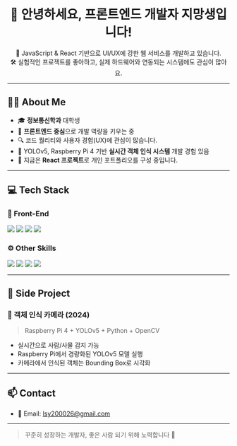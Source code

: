 <h1 align="center">👋 안녕하세요, 프론트엔드 개발자 지망생입니다!</h1>

<p align="center">
  📍 JavaScript & React 기반으로 UI/UX에 강한 웹 서비스를 개발하고 있습니다. <br/>
  🛠 실험적인 프로젝트를 좋아하고, 실제 하드웨어와 연동되는 시스템에도 관심이 많아요.
</p>

---

## 🧑‍💻 About Me

- 🎓 **정보통신학과** 대학생
- 🌱 **프론트엔드 중심**으로 개발 역량을 키우는 중
- 🔍 코드 퀄리티와 사용자 경험(UX)에 관심이 많습니다.
- 🐍 YOLOv5, Raspberry Pi 4 기반 **실시간 객체 인식 시스템** 개발 경험 있음
- 📌 지금은 **React 프로젝트**로 개인 포트폴리오를 구성 중입니다.

---

## 💻 Tech Stack

### 📌 Front-End
<img src="https://img.shields.io/badge/JavaScript-F7DF1E?style=flat&logo=javascript&logoColor=black"/>
<img src="https://img.shields.io/badge/React-61DAFB?style=flat&logo=react&logoColor=white"/>
<img src="https://img.shields.io/badge/HTML5-E34F26?style=flat&logo=html5&logoColor=white"/>
<img src="https://img.shields.io/badge/CSS3-1572B6?style=flat&logo=css3&logoColor=white"/>

### ⚙️ Other Skills
<img src="https://img.shields.io/badge/Raspberry%20Pi-C51A4A?style=flat&logo=raspberrypi&logoColor=white"/>
<img src="https://img.shields.io/badge/Python-3776AB?style=flat&logo=python&logoColor=white"/>
<img src="https://img.shields.io/badge/OpenCV-5C3EE8?style=flat&logo=opencv&logoColor=white"/>
<img src="https://img.shields.io/badge/YOLOv5-000000?style=flat&logo=github&logoColor=white"/>

---

## 🚀 Side Project

### 🎯 객체 인식 카메라 (2024)
> Raspberry Pi 4 + YOLOv5 + Python + OpenCV

- 실시간으로 사람/사물 감지 가능
- Raspberry Pi에서 경량화된 YOLOv5 모델 실행
- 카메라에서 인식된 객체는 Bounding Box로 시각화

---

## 📫 Contact

- 📧 Email: lsy200026@gmail.com

---

> 꾸준히 성장하는 개발자, 좋은 사람 되기 위해 노력합니다 💪
